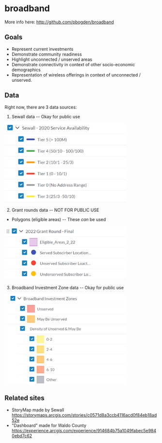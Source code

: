 
# broadband

More info here: http://github.com/pbogden/broadband

## Goals

* Represent current investments 
* Demonstrate community readiness
* Highlight unconnected / unserved areas
* Demonstrate connectivity in context of other socio-economic demographics
* Representation of wireless offerings in context of unconnected / unserved.  

## Data

Right now, there are 3 data sources:

1. Sewall data -- Okay for public use

<img src="figs/image.png" width="400px">

2. Grant rounds data -- NOT FOR PUBLIC USE
* Polygons (eligible areas) -- These *can* be used

<img src="figs/image2.png" width="400px">

3. Broadband Investment Zone data -- Okay for public use

<img src="figs/image3.png" width="400px">

## Related sites

* StoryMap made by Sewall https://storymaps.arcgis.com/stories/c0571d8a3ccb4116acd0f84eb18ad52e
* "Dashboard" made for Waldo County https://experience.arcgis.com/experience/914684b75a1049fabec5e9840ebd7c62

